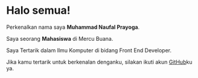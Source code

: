 # Halo semua! 

Perkenalkan nama saya **Muhammad Naufal Prayoga**.<br>

Saya seorang **Mahasiswa** di Mercu Buana.<br>

Saya Tertarik dalam Ilmu Komputer di bidang Front End Developer.<br>

Jika kamu tertarik untuk berkenalan denganku, silakan ikuti akun [GitHub](https://github.com/cfzlnaufal/)ku ya.
